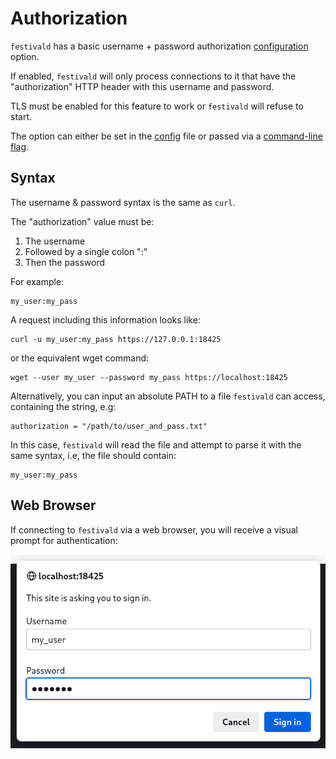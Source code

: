 # Authorization
`festivald` has a basic username + password authorization [configuration](config.md) option.

If enabled, `festivald` will only process connections to it that have the "authorization" HTTP header with this username and password.

TLS must be enabled for this feature to work or `festivald` will refuse to start.

The option can either be set in the [config](config.md) file or passed via a [command-line flag](command-line/command-line.md).

## Syntax
The username & password syntax is the same as `curl`.

The "authorization" value must be:
1. The username
2. Followed by a single colon ":"
3. Then the password

For example:
```
my_user:my_pass
```

A request including this information looks like:
```
curl -u my_user:my_pass https://127.0.0.1:18425
```
or the equivalent wget command:
```
wget --user my_user --password my_pass https://localhost:18425
```

Alternatively, you can input an absolute PATH to a file `festivald` can access, containing the string, e.g:
```
authorization = "/path/to/user_and_pass.txt"
```
In this case, `festivald` will read the file and attempt to parse it with the same syntax, i.e, the file should contain:
```
my_user:my_pass
```

## Web Browser
If connecting to `festivald` via a web browser, you will receive a visual prompt for authentication:

![authorization](authorization.png)
